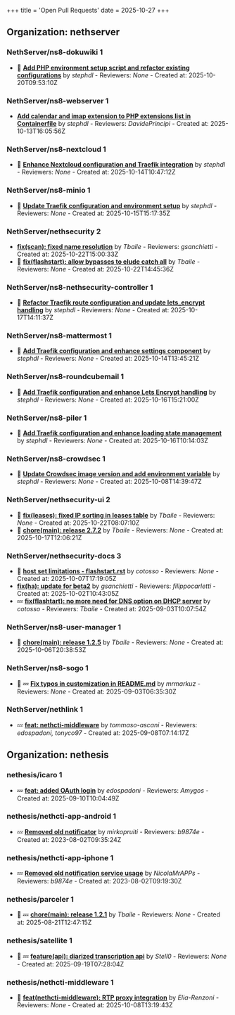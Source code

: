 +++
title = 'Open Pull Requests'
date = 2025-10-27
+++

## Organization: nethserver

### NethServer/ns8-dokuwiki 1 

- :eyes:  **[Add PHP environment setup script and refactor existing configurations](https://github.com/NethServer/ns8-dokuwiki/pull/52)** by *stephdl* - Reviewers: *None* - Created at: 2025-10-20T09:53:10Z

### NethServer/ns8-webserver 1 

-   **[Add calendar and imap extension to PHP extensions list in Containerfile](https://github.com/NethServer/ns8-webserver/pull/108)** by *stephdl* - Reviewers: *DavidePrincipi* - Created at: 2025-10-13T16:05:56Z

### NethServer/ns8-nextcloud 1 

- :eyes:  **[Enhance Nextcloud configuration and Traefik integration](https://github.com/NethServer/ns8-nextcloud/pull/160)** by *stephdl* - Reviewers: *None* - Created at: 2025-10-14T10:47:12Z

### NethServer/ns8-minio 1 

- :eyes:  **[Update Traefik configuration and environment setup](https://github.com/NethServer/ns8-minio/pull/14)** by *stephdl* - Reviewers: *None* - Created at: 2025-10-15T15:17:35Z

### NethServer/nethsecurity 2 

-   **[fix(scan): fixed name resolution](https://github.com/NethServer/nethsecurity/pull/1406)** by *Tbaile* - Reviewers: *gsanchietti* - Created at: 2025-10-22T15:00:33Z
- :eyes:  **[fix(flashstart): allow bypasses to elude catch all](https://github.com/NethServer/nethsecurity/pull/1405)** by *Tbaile* - Reviewers: *None* - Created at: 2025-10-22T14:45:36Z

### NethServer/ns8-nethsecurity-controller 1 

- :eyes:  **[Refactor Traefik route configuration and update lets_encrypt handling](https://github.com/NethServer/ns8-nethsecurity-controller/pull/121)** by *stephdl* - Reviewers: *None* - Created at: 2025-10-17T14:11:37Z

### NethServer/ns8-mattermost 1 

- :eyes:  **[Add Traefik configuration and enhance settings component](https://github.com/NethServer/ns8-mattermost/pull/119)** by *stephdl* - Reviewers: *None* - Created at: 2025-10-14T13:45:21Z

### NethServer/ns8-roundcubemail 1 

- :eyes:  **[Add Traefik configuration and enhance Lets Encrypt handling](https://github.com/NethServer/ns8-roundcubemail/pull/59)** by *stephdl* - Reviewers: *None* - Created at: 2025-10-16T15:21:00Z

### NethServer/ns8-piler 1 

- :eyes:  **[Add Traefik configuration and enhance loading state management](https://github.com/NethServer/ns8-piler/pull/48)** by *stephdl* - Reviewers: *None* - Created at: 2025-10-16T10:14:03Z

### NethServer/ns8-crowdsec 1 

- :eyes:  **[Update Crowdsec image version and add environment variable](https://github.com/NethServer/ns8-crowdsec/pull/100)** by *stephdl* - Reviewers: *None* - Created at: 2025-10-08T14:39:47Z

### NethServer/nethsecurity-ui 2 

- :eyes:  **[fix(leases): fixed IP sorting in leases table](https://github.com/NethServer/nethsecurity-ui/pull/660)** by *Tbaile* - Reviewers: *None* - Created at: 2025-10-22T08:07:10Z
- :eyes:  **[chore(main): release 2.7.2](https://github.com/NethServer/nethsecurity-ui/pull/659)** by *Tbaile* - Reviewers: *None* - Created at: 2025-10-17T12:06:21Z

### NethServer/nethsecurity-docs 3 

- :eyes:  **[host set limitations -  flashstart.rst](https://github.com/NethServer/nethsecurity-docs/pull/211)** by *cotosso* - Reviewers: *None* - Created at: 2025-10-07T17:19:05Z
-   **[fix(ha): update for beta2](https://github.com/NethServer/nethsecurity-docs/pull/208)** by *gsanchietti* - Reviewers: *filippocarletti* - Created at: 2025-10-02T10:43:05Z
-  :zzz: **[fix(flashtart): no more need for DNS option on DHCP server](https://github.com/NethServer/nethsecurity-docs/pull/204)** by *cotosso* - Reviewers: *Tbaile* - Created at: 2025-09-03T10:07:54Z

### NethServer/ns8-user-manager 1 

- :eyes:  **[chore(main): release 1.2.5](https://github.com/NethServer/ns8-user-manager/pull/134)** by *Tbaile* - Reviewers: *None* - Created at: 2025-10-06T20:38:53Z

### NethServer/ns8-sogo 1 

- :eyes: :zzz: **[Fix typos in customization in README.md](https://github.com/NethServer/ns8-sogo/pull/44)** by *mrmarkuz* - Reviewers: *None* - Created at: 2025-09-03T06:35:30Z

### NethServer/nethlink 1 

-  :zzz: **[feat: nethcti-middleware](https://github.com/NethServer/nethlink/pull/72)** by *tommaso-ascani* - Reviewers: *edospadoni, tonyco97* - Created at: 2025-09-08T07:14:17Z

## Organization: nethesis

### nethesis/icaro 1 

-  :zzz: **[feat: added OAuth login](https://github.com/nethesis/icaro/pull/200)** by *edospadoni* - Reviewers: *Amygos* - Created at: 2025-09-10T10:04:49Z

### nethesis/nethcti-app-android 1 

-  :zzz: **[Removed old notificator](https://github.com/nethesis/nethcti-app-android/pull/30)** by *mirkopruiti* - Reviewers: *b9874e* - Created at: 2023-08-02T09:35:24Z

### nethesis/nethcti-app-iphone 1 

-  :zzz: **[Removed old notification service usage](https://github.com/nethesis/nethcti-app-iphone/pull/37)** by *NicolaMrAPPs* - Reviewers: *b9874e* - Created at: 2023-08-02T09:19:30Z

### nethesis/parceler 1 

- :eyes: :zzz: **[chore(main): release 1.2.1](https://github.com/nethesis/parceler/pull/105)** by *Tbaile* - Reviewers: *None* - Created at: 2025-08-21T12:47:15Z

### nethesis/satellite 1 

- :eyes: :zzz: **[feature(api): diarized transcription api](https://github.com/nethesis/satellite/pull/4)** by *Stell0* - Reviewers: *None* - Created at: 2025-09-19T07:28:04Z

### nethesis/nethcti-middleware 1 

- :eyes:  **[feat(nethcti-middleware): RTP proxy integration](https://github.com/nethesis/nethcti-middleware/pull/4)** by *Elia-Renzoni* - Reviewers: *None* - Created at: 2025-10-08T13:19:43Z


